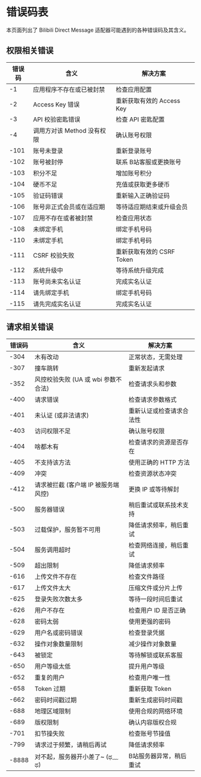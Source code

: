 # 错误码表

本页面列出了 Bilibili Direct Message 适配器可能遇到的各种错误码及其含义。

## 权限相关错误

| 错误码 | 含义 | 解决方案 |
|--------|------|----------|
| -1 | 应用程序不存在或已被封禁 | 检查应用配置 |
| -2 | Access Key 错误 | 重新获取有效的 Access Key |
| -3 | API 校验密匙错误 | 检查 API 密匙配置 |
| -4 | 调用方对该 Method 没有权限 | 确认账号权限 |
| -101 | 账号未登录 | 重新登录账号 |
| -102 | 账号被封停 | 联系 B站客服或更换账号 |
| -103 | 积分不足 | 增加账号积分 |
| -104 | 硬币不足 | 充值或获取更多硬币 |
| -105 | 验证码错误 | 重新输入正确验证码 |
| -106 | 账号非正式会员或在适应期 | 等待适应期结束或升级会员 |
| -107 | 应用不存在或者被封禁 | 检查应用状态 |
| -108 | 未绑定手机 | 绑定手机号码 |
| -110 | 未绑定手机 | 绑定手机号码 |
| -111 | CSRF 校验失败 | 重新获取有效的 CSRF Token |
| -112 | 系统升级中 | 等待系统升级完成 |
| -113 | 账号尚未实名认证 | 完成实名认证 |
| -114 | 请先绑定手机 | 绑定手机号码 |
| -115 | 请先完成实名认证 | 完成实名认证 |

## 请求相关错误

| 错误码 | 含义 | 解决方案 |
|--------|------|----------|
| -304 | 木有改动 | 正常状态，无需处理 |
| -307 | 撞车跳转 | 重新发起请求 |
| -352 | 风控校验失败 (UA 或 wbi 参数不合法) | 检查请求头和参数 |
| -400 | 请求错误 | 检查请求参数格式 |
| -401 | 未认证 (或非法请求) | 重新认证或检查请求合法性 |
| -403 | 访问权限不足 | 确认账号权限 |
| -404 | 啥都木有 | 检查请求的资源是否存在 |
| -405 | 不支持该方法 | 使用正确的 HTTP 方法 |
| -409 | 冲突 | 检查资源状态冲突 |
| -412 | 请求被拦截 (客户端 IP 被服务端风控) | 更换 IP 或等待解封 |
| -500 | 服务器错误 | 稍后重试或联系技术支持 |
| -503 | 过载保护，服务暂不可用 | 降低请求频率，稍后重试 |
| -504 | 服务调用超时 | 检查网络连接，稍后重试 |
| -509 | 超出限制 | 降低请求频率 |
| -616 | 上传文件不存在 | 检查文件路径 |
| -617 | 上传文件太大 | 压缩文件或分片上传 |
| -625 | 登录失败次数太多 | 等待一段时间后重试 |
| -626 | 用户不存在 | 检查用户 ID 是否正确 |
| -628 | 密码太弱 | 使用更强的密码 |
| -629 | 用户名或密码错误 | 检查登录凭据 |
| -632 | 操作对象数量限制 | 减少操作对象数量 |
| -643 | 被锁定 | 等待解锁或联系客服 |
| -650 | 用户等级太低 | 提升用户等级 |
| -652 | 重复的用户 | 检查用户唯一性 |
| -658 | Token 过期 | 重新获取 Token |
| -662 | 密码时间戳过期 | 重新生成密码时间戳 |
| -688 | 地理区域限制 | 使用合规的网络环境 |
| -689 | 版权限制 | 确认内容版权合规 |
| -701 | 扣节操失败 | 检查账号节操值 |
| -799 | 请求过于频繁，请稍后再试 | 降低请求频率 |
| -8888 | 对不起，服务器开小差了~ (ಥ﹏ಥ) | B站服务器异常，稍后重试 |


